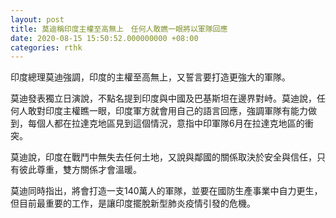 ```yaml
---
layout: post
title: 莫迪稱印度主權至高無上　任何人敢瞧一眼將以軍隊回應
date: 2020-08-15 15:50:52.000000000 +08:00
categories: rthk
---
```


印度總理莫迪強調，印度的主權至高無上，又誓言要打造更強大的軍隊。

莫迪發表獨立日演說，不點名提到印度與中國及巴基斯坦在邊界對峙。莫迪說，任何人敢對印度主權瞧一眼，印度軍方就會用自己的語言回應，強調軍隊有能力做到，每個人都在拉達克地區見到這個情況，意指中印軍隊6月在拉達克地區的衝突。

莫迪說，印度在戰鬥中無失去任何土地，又說與鄰國的關係取決於安全與信任，只有彼此尊重，雙方關係才會溫暖。

莫迪同時指出，將會打造一支140萬人的軍隊，並要在國防生產事業中自力更生，但目前最重要的工作，是讓印度擺脫新型肺炎疫情引發的危機。
